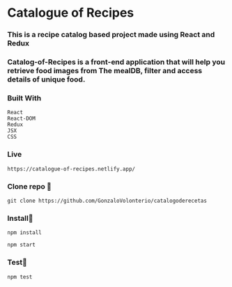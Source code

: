 # Catalogue of Recipes

### This is a recipe catalog based project made using React and Redux

### Catalog-of-Recipes is a front-end application that will help you retrieve food images from The mealDB, filter and access details of unique food.

### Built With

```
React
React-DOM
Redux
JSX
CSS
```
### Live

```
https://catalogue-of-recipes.netlify.app/

```
### Clone repo 🔧

```
git clone https://github.com/GonzaloVolonterio/catalogoderecetas
```
### Install🔧

```
npm install
```

```
npm start
```
### Test🔧

```
npm test

```
